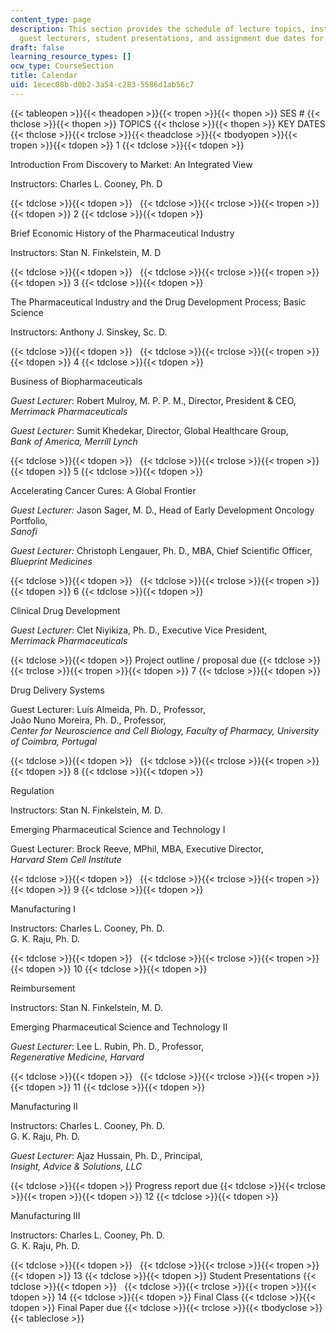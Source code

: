 ```yaml
---
content_type: page
description: This section provides the schedule of lecture topics, instructors and
  guest lecturers, student presentations, and assignment due dates for the course.
draft: false
learning_resource_types: []
ocw_type: CourseSection
title: Calendar
uid: 1ecec08b-d0b2-3a54-c283-5586d1ab56c7
---
```

{{< tableopen >}}{{< theadopen >}}{{< tropen >}}{{< thopen >}}
SES #
{{< thclose >}}{{< thopen >}}
TOPICS
{{< thclose >}}{{< thopen >}}
KEY DATES
{{< thclose >}}{{< trclose >}}{{< theadclose >}}{{< tbodyopen >}}{{< tropen >}}{{< tdopen >}}
1
{{< tdclose >}}{{< tdopen >}}

Introduction From Discovery to Market: An Integrated View

Instructors: Charles L. Cooney, Ph. D

{{< tdclose >}}{{< tdopen >}}
 
{{< tdclose >}}{{< trclose >}}{{< tropen >}}{{< tdopen >}}
2
{{< tdclose >}}{{< tdopen >}}

Brief Economic History of the Pharmaceutical Industry

Instructors: Stan N. Finkelstein, M. D

{{< tdclose >}}{{< tdopen >}}
 
{{< tdclose >}}{{< trclose >}}{{< tropen >}}{{< tdopen >}}
3
{{< tdclose >}}{{< tdopen >}}

The Pharmaceutical Industry and the Drug Development Process; Basic Science

Instructors: Anthony J. Sinskey, Sc. D.

{{< tdclose >}}{{< tdopen >}}
 
{{< tdclose >}}{{< trclose >}}{{< tropen >}}{{< tdopen >}}
4
{{< tdclose >}}{{< tdopen >}}

Business of Biopharmaceuticals

_Guest Lecturer_: Robert Mulroy, M. P. P. M., Director, President & CEO,  
_Merrimack Pharmaceuticals_

_Guest Lecturer_: Sumit Khedekar, Director, Global Healthcare Group,   
_Bank of America, Merrill Lynch_

{{< tdclose >}}{{< tdopen >}}
 
{{< tdclose >}}{{< trclose >}}{{< tropen >}}{{< tdopen >}}
5
{{< tdclose >}}{{< tdopen >}}

Accelerating Cancer Cures: A Global Frontier

_Guest Lecturer:_ Jason Sager, M. D., Head of Early Development Oncology Portfolio,   
_Sanofi_

_Guest Lecturer:_ Christoph Lengauer, Ph. D., MBA, Chief Scientific Officer,   
_Blueprint Medicines_

{{< tdclose >}}{{< tdopen >}}
 
{{< tdclose >}}{{< trclose >}}{{< tropen >}}{{< tdopen >}}
6
{{< tdclose >}}{{< tdopen >}}

Clinical Drug Development

_Guest Lecturer_: Clet Niyikiza, Ph. D., Executive Vice President,   
_Merrimack Pharmaceuticals_

{{< tdclose >}}{{< tdopen >}}
Project outline / proposal due
{{< tdclose >}}{{< trclose >}}{{< tropen >}}{{< tdopen >}}
7
{{< tdclose >}}{{< tdopen >}}

Drug Delivery Systems

Guest Lecturer: Luís Almeida, Ph. D., Professor,   
João Nuno Moreira, Ph. D., Professor,   
_Center for Neuroscience and Cell Biology, Faculty of Pharmacy, University of Coimbra, Portugal_

{{< tdclose >}}{{< tdopen >}}
 
{{< tdclose >}}{{< trclose >}}{{< tropen >}}{{< tdopen >}}
8
{{< tdclose >}}{{< tdopen >}}

Regulation

Instructors: Stan N. Finkelstein, M. D.

Emerging Pharmaceutical Science and Technology I

Guest Lecturer: Brock Reeve, MPhil, MBA, Executive Director,   
_Harvard Stem Cell Institute_

{{< tdclose >}}{{< tdopen >}}
 
{{< tdclose >}}{{< trclose >}}{{< tropen >}}{{< tdopen >}}
9
{{< tdclose >}}{{< tdopen >}}

Manufacturing I

Instructors: Charles L. Cooney, Ph. D.   
G. K. Raju, Ph. D.

{{< tdclose >}}{{< tdopen >}}
 
{{< tdclose >}}{{< trclose >}}{{< tropen >}}{{< tdopen >}}
10
{{< tdclose >}}{{< tdopen >}}

Reimbursement

Instructors: Stan N. Finkelstein, M. D.

Emerging Pharmaceutical Science and Technology II

_Guest Lecturer_: Lee L. Rubin, Ph. D., Professor,   
_Regenerative Medicine, Harvard_

{{< tdclose >}}{{< tdopen >}}
 
{{< tdclose >}}{{< trclose >}}{{< tropen >}}{{< tdopen >}}
11
{{< tdclose >}}{{< tdopen >}}

Manufacturing II

Instructors: Charles L. Cooney, Ph. D.   
G. K. Raju, Ph. D.

_Guest Lecturer_: Ajaz Hussain, Ph. D., Principal,   
_Insight, Advice & Solutions, LLC_

{{< tdclose >}}{{< tdopen >}}
Progress report due
{{< tdclose >}}{{< trclose >}}{{< tropen >}}{{< tdopen >}}
12
{{< tdclose >}}{{< tdopen >}}

Manufacturing III

Instructors: Charles L. Cooney, Ph. D.   
G. K. Raju, Ph. D.

{{< tdclose >}}{{< tdopen >}}
 
{{< tdclose >}}{{< trclose >}}{{< tropen >}}{{< tdopen >}}
13
{{< tdclose >}}{{< tdopen >}}
Student Presentations
{{< tdclose >}}{{< tdopen >}}
 
{{< tdclose >}}{{< trclose >}}{{< tropen >}}{{< tdopen >}}
14
{{< tdclose >}}{{< tdopen >}}
Final Class
{{< tdclose >}}{{< tdopen >}}
Final Paper due
{{< tdclose >}}{{< trclose >}}{{< tbodyclose >}}{{< tableclose >}}